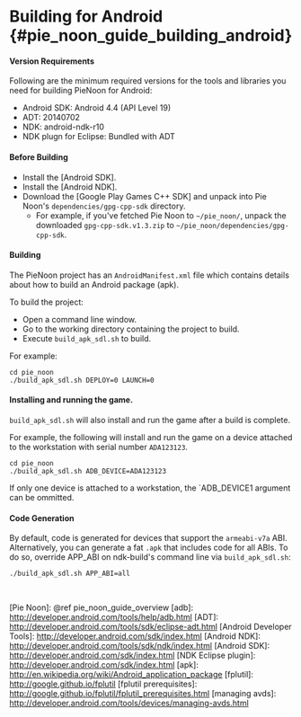 Building for Android    {#pie_noon_guide_building_android}
====================


#### Version Requirements

Following are the minimum required versions for the tools and libraries you
need for building PieNoon for Android:

-   Android SDK:  Android 4.4 (API Level 19)
-   ADT: 20140702
-   NDK: android-ndk-r10
-   NDK plugn for Eclipse: Bundled with ADT

#### Before Building

-   Install the [Android SDK].
-   Install the [Android NDK].
-   Download the [Google Play Games C++ SDK] and unpack into Pie Noon's
    `dependencies/gpg-cpp-sdk` directory.
    -   For example, if you've fetched Pie Noon to `~/pie_noon/`, unpack
        the downloaded `gpg-cpp-sdk.v1.3.zip` to
        `~/pie_noon/dependencies/gpg-cpp-sdk`.

#### Building

The PieNoon project has an `AndroidManifest.xml` file which contains details
about how to build an Android package (apk).

To build the project:

-   Open a command line window.
-   Go to the working directory containing the project to build.
-   Execute `build_apk_sdl.sh` to build.

For example:

    cd pie_noon
    ./build_apk_sdl.sh DEPLOY=0 LAUNCH=0

#### Installing and running the game.

`build_apk_sdl.sh` will also install and run the game after a build is
complete.

For example, the following will install and run the game on a device attached
to the workstation with serial number `ADA123123`.

    cd pie_noon
    ./build_apk_sdl.sh ADB_DEVICE=ADA123123

If only one device is attached to a workstation, the `ADB_DEVICE1 argument
can be ommitted.

#### Code Generation

By default, code is generated for devices that support the `armeabi-v7a` ABI.
Alternatively, you can generate a fat `.apk` that includes code for all ABIs.
To do so, override APP\_ABI on ndk-build's command line via `build_apk_sdl.sh`:

    ./build_apk_sdl.sh APP_ABI=all


<br>

  [Pie Noon]: @ref pie_noon_guide_overview
  [adb]: http://developer.android.com/tools/help/adb.html
  [ADT]: http://developer.android.com/tools/sdk/eclipse-adt.html
  [Android Developer Tools]: http://developer.android.com/sdk/index.html
  [Android NDK]: http://developer.android.com/tools/sdk/ndk/index.html
  [Android SDK]: http://developer.android.com/sdk/index.html
  [NDK Eclipse plugin]: http://developer.android.com/sdk/index.html
  [apk]: http://en.wikipedia.org/wiki/Android_application_package
  [fplutil]: http://google.github.io/fplutil
  [fplutil prerequisites]: http://google.github.io/fplutil/fplutil_prerequisites.html
  [managing avds]: http://developer.android.com/tools/devices/managing-avds.html
